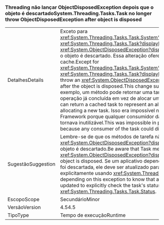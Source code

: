 ### <a name="systemthreadingtaskstask-no-longer-throw-objectdisposedexception-after-object-is-disposed"></a><span data-ttu-id="122ab-101">Threading não lançar ObjectDisposedException depois que o objeto é descartado</span><span class="sxs-lookup"><span data-stu-id="122ab-101">System.Threading.Tasks.Task no longer throw ObjectDisposedException after object is disposed</span></span>

|   |   |
|---|---|
|<span data-ttu-id="122ab-102">Detalhes</span><span class="sxs-lookup"><span data-stu-id="122ab-102">Details</span></span>|<span data-ttu-id="122ab-103">Exceto para <xref:System.Threading.Tasks.Task.System%23IAsyncResult%23AsyncWaitHandle>, <xref:System.Threading.Tasks.Task?displayProperty=name> métodos não geram um <xref:System.ObjectDisposedException?displayProperty=name> exceção depois que o objeto é descartado. Essa alteração oferece suporte ao uso de tarefas em cache.</span><span class="sxs-lookup"><span data-stu-id="122ab-103">Except for <xref:System.Threading.Tasks.Task.System%23IAsyncResult%23AsyncWaitHandle>, <xref:System.Threading.Tasks.Task?displayProperty=name> methods no longer throw an <xref:System.ObjectDisposedException?displayProperty=name> exception after the object is disposed.This change supports the use of cached tasks.</span></span> <span data-ttu-id="122ab-104">Por exemplo, um método pode retornar uma tarefa em cache para representar uma operação já concluída em vez de alocar uma nova tarefa.</span><span class="sxs-lookup"><span data-stu-id="122ab-104">For example, a method can return a cached task to represent an already completed operation instead of allocating a new task.</span></span> <span data-ttu-id="122ab-105">Isso era impossível nas versões anteriores do .NET Framework porque qualquer consumidor da tarefa poderia descartá-los, o que a tornava inutilizável.</span><span class="sxs-lookup"><span data-stu-id="122ab-105">This was impossible in previous .NET Framework versions, because any consumer of the task could dispose of it, which rendered it unusable.</span></span>|
|<span data-ttu-id="122ab-106">Sugestão</span><span class="sxs-lookup"><span data-stu-id="122ab-106">Suggestion</span></span>|<span data-ttu-id="122ab-107">Lembre-se de que os métodos de tarefa não podem gerar <xref:System.ObjectDisposedException?displayProperty=name> em casos em que o objeto é descartado.</span><span class="sxs-lookup"><span data-stu-id="122ab-107">Be aware that Task methods may no longer throw <xref:System.ObjectDisposedException?displayProperty=name> in cases when the object is disposed.</span></span> <span data-ttu-id="122ab-108">Se um aplicativo dependia essa exceção saber que uma tarefa foi descartada, ele deve ser atualizado para verificar o status da tarefa explicitamente usando <xref:System.Threading.Tasks.Task.Status>.</span><span class="sxs-lookup"><span data-stu-id="122ab-108">If an app was depending on this exception to know that a task was disposed, it should be updated to explicitly check the task's status using <xref:System.Threading.Tasks.Task.Status>.</span></span>|
|<span data-ttu-id="122ab-109">Escopo</span><span class="sxs-lookup"><span data-stu-id="122ab-109">Scope</span></span>|<span data-ttu-id="122ab-110">Secundário</span><span class="sxs-lookup"><span data-stu-id="122ab-110">Minor</span></span>|
|<span data-ttu-id="122ab-111">Versão</span><span class="sxs-lookup"><span data-stu-id="122ab-111">Version</span></span>|<span data-ttu-id="122ab-112">4.5</span><span class="sxs-lookup"><span data-stu-id="122ab-112">4.5</span></span>|
|<span data-ttu-id="122ab-113">Tipo</span><span class="sxs-lookup"><span data-stu-id="122ab-113">Type</span></span>|<span data-ttu-id="122ab-114">Tempo de execução</span><span class="sxs-lookup"><span data-stu-id="122ab-114">Runtime</span></span>|

